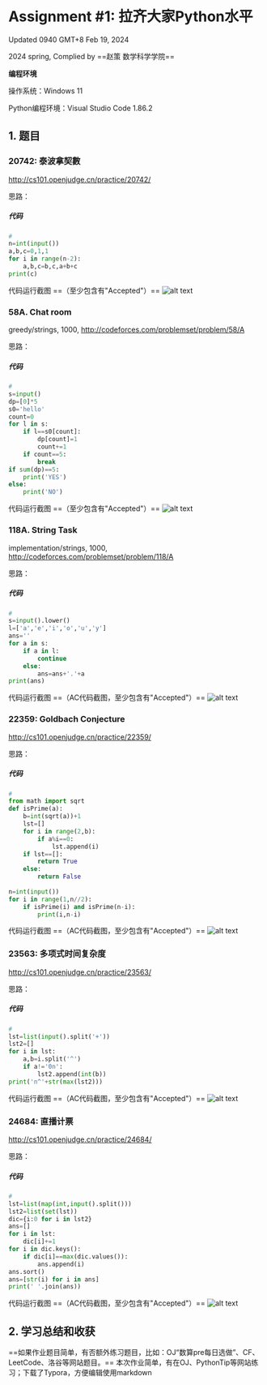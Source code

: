 # Assignment #1: 拉齐大家Python水平

Updated 0940 GMT+8 Feb 19, 2024

2024 spring, Complied by ==赵策 数学科学学院==



**编程环境**


操作系统：Windows 11

Python编程环境：Visual Studio Code 1.86.2



## 1. 题目

### 20742: 泰波拿契數

http://cs101.openjudge.cn/practice/20742/



思路：



##### 代码

```python
# 
n=int(input())
a,b,c=0,1,1
for i in range(n-2):
    a,b,c=b,c,a+b+c
print(c)
```



代码运行截图 ==（至少包含有"Accepted"）==
![alt text](5ef58a348bb4aa08b784e8329595933.png)




### 58A. Chat room

greedy/strings, 1000, http://codeforces.com/problemset/problem/58/A



思路：
##### 代码

```python
# 
s=input()
dp=[0]*5
s0='hello'
count=0
for l in s:
    if l==s0[count]:
        dp[count]=1
        count+=1
    if count==5:
        break
if sum(dp)==5:
    print('YES')
else:
    print('NO')
```



代码运行截图 ==（至少包含有"Accepted"）==
![alt text](55eeaa0feba1a48b7cf9b06f65f0b60.png)




### 118A. String Task

implementation/strings, 1000, http://codeforces.com/problemset/problem/118/A



思路：
##### 代码

```python
# 
s=input().lower()
l=['a','e','i','o','u','y']
ans=''
for a in s:
    if a in l:
        continue
    else:
        ans=ans+'.'+a
print(ans)
```



代码运行截图 ==（AC代码截图，至少包含有"Accepted"）==
![alt text](e3274cc1198850ce0ee8cad0ce5cf42.png)




### 22359: Goldbach Conjecture

http://cs101.openjudge.cn/practice/22359/



思路：



##### 代码

```python
# 
from math import sqrt
def isPrime(a):
    b=int(sqrt(a))+1
    lst=[]
    for i in range(2,b):
        if a%i==0:
            lst.append(i)
    if lst==[]:
        return True
    else:
        return False
    
n=int(input())
for i in range(1,n//2):
    if isPrime(i) and isPrime(n-i):
        print(i,n-i)
```



代码运行截图 ==（AC代码截图，至少包含有"Accepted"）==
![alt text](1708507097839.png)




### 23563: 多项式时间复杂度

http://cs101.openjudge.cn/practice/23563/



思路：



##### 代码

```python
# 
lst=list(input().split('+'))
lst2=[]
for i in lst:
    a,b=i.split('^')
    if a!='0n':
        lst2.append(int(b))
print('n^'+str(max(lst2)))
```



代码运行截图 ==（AC代码截图，至少包含有"Accepted"）==
![alt text](1708507126837(1).png)




### 24684: 直播计票

http://cs101.openjudge.cn/practice/24684/



思路：



##### 代码

```python
# 
lst=list(map(int,input().split()))
lst2=list(set(lst))
dic={i:0 for i in lst2}
ans=[]
for i in lst:
    dic[i]+=1
for i in dic.keys():
    if dic[i]==max(dic.values()):
        ans.append(i)
ans.sort()
ans=[str(i) for i in ans]
print(' '.join(ans))
```



代码运行截图 ==（AC代码截图，至少包含有"Accepted"）==
![alt text](1708507175549(1).png)




## 2. 学习总结和收获

==如果作业题目简单，有否额外练习题目，比如：OJ“数算pre每日选做”、CF、LeetCode、洛谷等网站题目。==
本次作业简单，有在OJ、PythonTip等网站练习；下载了Typora，方便编辑使用markdown



